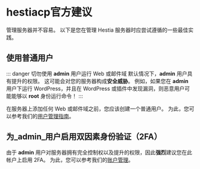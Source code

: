 # hestiacp官方建议

管理服务器并不容易。 以下是您在管理 Hestia 服务器时应尝试遵循的一些最佳实践。

## 使用普通用户

::: danger 切勿使用 **admin** 用户运行 Web 或邮件域
默认情况下，**admin** 用户具有提升的权限。 这可能会对您的服务器构成**安全威胁**。 例如，如果您在 **admin** 用户下运行 WordPress，并且在 WordPress 或插件中发现漏洞，则恶意用户可能能够以 **root** 身份运行命令！
:::

在服务器上添加任何 Web 或邮件域之前，您应该创建一个普通用户。 为此，您可以参考我们的[用户管理指南](../user-guide/users#adding-a-user)。

## 为_admin_用户启用双因素身份验证（2FA）

由于 **admin** 用户对服务器拥有完全控制权以及提升的权限，因此**强烈**建议您在此帐户上启用 2FA。 为此，您可以参考我们的[账户管理](../user-guide/account#two-factor-authentication-2fa)。
